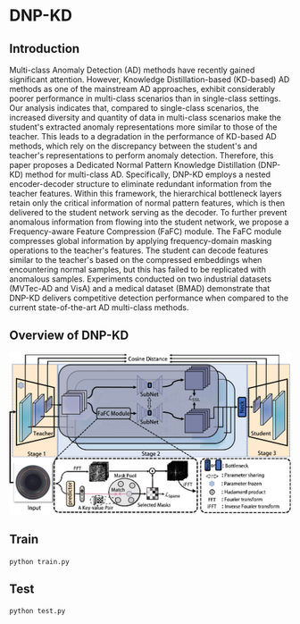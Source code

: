# DNP-KD
## Introduction
Multi-class Anomaly Detection (AD) methods have recently gained significant attention. However, Knowledge Distillation-based (KD-based) AD methods as one of the mainstream AD approaches, exhibit considerably poorer performance in multi-class scenarios than in single-class settings. Our analysis indicates that, compared to single-class scenarios, the increased diversity and quantity of data in multi-class scenarios make the student's extracted anomaly representations more similar to those of the teacher. This leads to a degradation in the performance of KD-based AD methods, which rely on the discrepancy between the student's and teacher's representations to perform anomaly detection. Therefore, this paper proposes a Dedicated Normal Pattern Knowledge Distillation (DNP-KD) method for multi-class AD. Specifically, DNP-KD employs a nested encoder-decoder structure to eliminate redundant information from the teacher features. Within this framework, the hierarchical bottleneck layers retain only the critical information of normal pattern features, which is then delivered to the student network serving as the decoder. To further prevent anomalous information from flowing into the student network, we propose a Frequency-aware Feature Compression (FaFC) module. The FaFC module compresses global information by applying frequency-domain masking operations to the teacher's features. The student can decode features similar to the teacher's based on the compressed embeddings when encountering normal samples, but this has failed to be replicated with anomalous samples. Experiments conducted on two industrial datasets (MVTec-AD and VisA) and a medical dataset (BMAD) demonstrate that DNP-KD delivers competitive detection performance when compared to the current state-of-the-art AD multi-class methods.
## Overview of DNP-KD
![image](https://github.com/AutomanXXX/DNP-KD/blob/main/framework.png)
## Train
`python train.py`
## Test
`python test.py`
